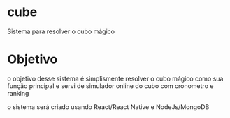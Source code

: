 # cube
Sistema para resolver o cubo mágico

# Objetivo

o objetivo desse sistema é simplismente resolver o cubo mágico como sua função principal e servi de simulador online do cubo com cronometro e ranking

o sistema será criado usando React/React Native e NodeJs/MongoDB

